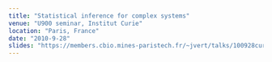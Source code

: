 ```yaml
---
title: "Statistical inference for complex systems"
venue: "U900 seminar, Institut Curie"
location: "Paris, France"
date: "2010-9-28"
slides: "https://members.cbio.mines-paristech.fr/~jvert/talks/100928curie/curie.pdf"
---
```


